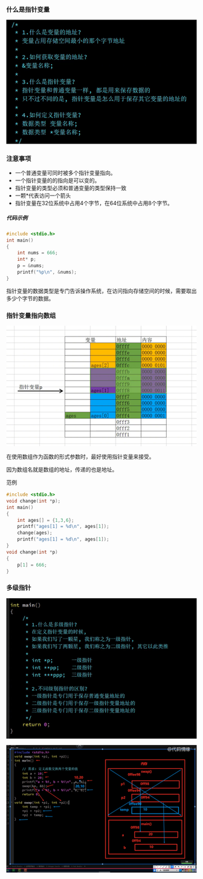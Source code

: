 

### 什么是指针变量

![Snipaste_2021-11-27_15-53-40](images/Snipaste_2021-11-27_15-53-40.png)

### 注意事项

- 一个普通变量可同时被多个指针变量指向。
- 一个指针变量的的指向是可以变的。
- 指针变量的类型必须和普通变量的类型保持一致
- 一颗*代表访问一个箭头
- 指针变量在32位系统中占用4个字节，在64位系统中占用8个字节。

##### 代码示例

```c
#include <stdio.h>
int main()
{
	int nums = 666;
	int* p;
	p = &nums;
	printf("%p\n", &nums);
}
```

指针变量的数据类型是专门告诉操作系统，在访问指向存储空间的时候，需要取出多少个字节的数据。

### 指针变量指向数组

![Snipaste_2021-11-30_21-29-07](images/Snipaste_2021-11-30_21-29-07-16382790106361.png)

在使用数组作为函数的形式参数时，最好使用指针变量来接受。

因为数组名就是数组的地址，传递的也是地址。

范例

```c
#include <stdio.h>
void change(int *p);
int main()
{
	int ages[] = {1,3,6};
	printf("ages[1] = %d\n", ages[1]);
	change(ages);
	printf("ages[1] = %d\n", ages[1]);
}
void change(int *p)
{
	p[1] = 666;
}
```

### 多级指针

![Snipaste_2021-11-28_21-22-46](images/Snipaste_2021-11-28_21-22-46.png)

![Snipaste_2021-11-28_17-19-28](images/Snipaste_2021-11-28_17-19-28.png)

